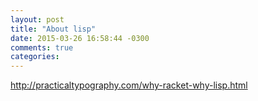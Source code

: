 ```yaml
---
layout: post
title: "About lisp"
date: 2015-03-26 16:58:44 -0300
comments: true
categories: 
---
```

http://practicaltypography.com/why-racket-why-lisp.html



